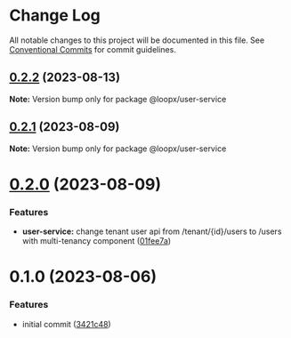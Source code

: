 # Change Log

All notable changes to this project will be documented in this file.
See [Conventional Commits](https://conventionalcommits.org) for commit guidelines.

## [0.2.2](https://gitr.net/betaly/loopx/compare/@loopx/user-service@0.2.1...@loopx/user-service@0.2.2) (2023-08-13)

**Note:** Version bump only for package @loopx/user-service





## [0.2.1](https://gitr.net/betaly/loopx/compare/@loopx/user-service@0.2.0...@loopx/user-service@0.2.1) (2023-08-09)

**Note:** Version bump only for package @loopx/user-service





# [0.2.0](https://gitr.net/betaly/loopx/compare/@loopx/user-service@0.1.0...@loopx/user-service@0.2.0) (2023-08-09)


### Features

* **user-service:** change tenant user api from /tenant/{id}/users to /users with multi-tenancy component ([01fee7a](https://gitr.net/betaly/loopx/commits/01fee7afc1f5c4d50192fe791f8619e498b198dd))





# 0.1.0 (2023-08-06)


### Features

* initial commit ([3421c48](https://gitr.net/betaly/loopx/commits/3421c48046c094d0f6e1e68a2fbf35b5facd6736))
